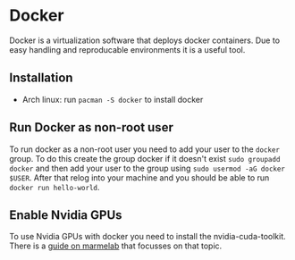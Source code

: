 # Docker

Docker is a virtualization software that deploys docker containers.
Due to easy handling and reproducable environments it is a useful tool.

## Installation

- Arch linux: run `pacman -S docker` to install docker

## Run Docker as non-root user

To run docker as a non-root user you need to add your user to the `docker` group.
To do this create the group docker if it doesn't exist `sudo groupadd docker`
and then add your user to the group using `sudo usermod -aG docker $USER`.
After that relog into your machine and you should be able to run
`docker run hello-world`.

## Enable Nvidia GPUs

To use Nvidia GPUs with docker you need to install the nvidia-cuda-toolkit.
There is a [guide on marmelab](https://marmelab.com/blog/2018/03/21/using-nvidia-gpu-within-docker-container.html)
that focusses on that topic.
